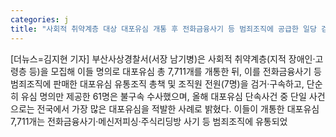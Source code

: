 ```yaml
---
categories: j
title: "사회적 취약계층 대상 대포유심 개통 후 전화금융사기 등 범죄조직에 공급한 일당 검거"
---
```

[더뉴스=김지현 기자] 부산사상경찰서(서장 남기병)은 사회적 취약계층(지적 장애인·고령층 등)을 모집해 이들 명의로 대포유심 총 7,711개를 개통한 뒤, 이를 전화금융사기 등 범죄조직에 판매한 대포유심 유통조직 총책 및 조직원 전원(7명)을 검거·구속하고, 단순히 유심 명의만 제공한 61명은 불구속 수사했으며, 올해 대포유심 단속사건 중 단일 사건으로는 전국에서 가장 많은 대포유심을 적발한 사례로 밝혔다.																이들이 개통한 대포유심 7,711개는 전화금융사기·메신저피싱·주식리딩방 사기 등 범죄조직에 유통되었